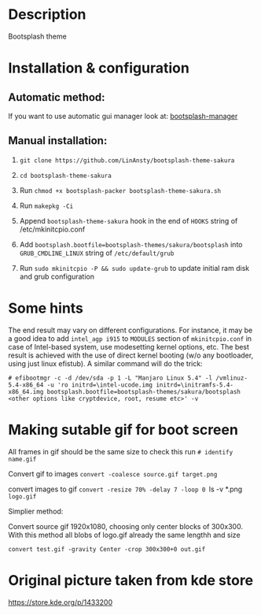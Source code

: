 # Description
Bootsplash theme

# Installation & configuration

## Automatic method:
If you want to use automatic gui manager look at: [bootsplash-manager](`https://github.com/ANDRoid7890/bootsplash-manager`)

## Manual installation:
1. `git clone https://github.com/LinAnsty/bootsplash-theme-sakura`

2. `cd bootsplash-theme-sakura`

3. Run `chmod +x bootsplash-packer bootsplash-theme-sakura.sh`

4. Run `makepkg -Ci`

5. Append `bootsplash-theme-sakura` hook in the end of `HOOKS` string of /etc/mkinitcpio.conf

6. Add `bootsplash.bootfile=bootsplash-themes/sakura/bootsplash` into `GRUB_CMDLINE_LINUX` string of `/etc/default/grub`

7. Run `sudo mkinitcpio -P && sudo update-grub` to update initial ram disk and grub configuration


# Some hints

The end result may vary on different configurations. For instance, it may be a good idea to add `intel_agp i915` to `MODULES` section of `mkinitcpio.conf` in case of Intel-based system, use modesetting kernel options, etc. The best result is achieved with the use of direct kernel booting (w/o any bootloader, using just linux efistub). A similar command will do the trick:

`# efibootmgr -c -d /dev/sda -p 1 -L "Manjaro Linux 5.4" -l /vmlinuz-5.4-x86_64 -u 'ro initrd=\intel-ucode.img initrd=\initramfs-5.4-x86_64.img bootsplash.bootfile=bootsplash-themes/sakura/bootsplash <other options like cryptdevice, root, resume etc>' -v`

# Making sutable gif for boot screen

All frames in gif should be the same size to check this run `# identify name.gif`

Convert gif to images `convert -coalesce source.gif target.png`

convert images to gif `convert -resize 70% -delay 7 -loop 0 `ls -v *.png` logo.gif`

Simplier method:

Convert source gif 1920x1080, choosing only center blocks of 300x300.
With this method all blobs of logo.gif already the same lengthh and size

`convert test.gif -gravity Center -crop 300x300+0 out.gif`

# Original picture taken from kde store
https://store.kde.org/p/1433200
